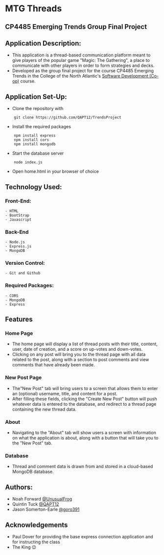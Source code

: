# MTG Threads
## CP4485 Emerging Trends Group Final Project

## Application Description:
  - This application is a thread-based communication platform meant to give players of the popular game "Magic: The Gathering", a place to communicate with other players in order to form strategies and decks.
  - Developed as the group final project for the course CP4485 Emerging Trends in the College of the North Atlantic's [Software Development (Co-op)](https://www.cna.nl.ca/program/software-development-co-op#) course.

## Application Set-Up:
- Clone the repository with 
```
    git clone https://github.com/QAPT12/TrendsProject
```
- Install the required packages
```
    npm install express
    npm install cors
    npm install mongodb
```
- Start the database server
```
    node index.js
```
- Open home.html in your browser of choice
  
## Technology Used:
  ### Front-End:
    - HTML
    - BootStrap
    - Javascript

  ### Back-End
    - Node.js
    - Express.js
    - MongoDB

  ### Version Control:
    - Git and Github

  ### Required Packages:
    - CORS
    - MongoDB
    - Express

## Features
### Home Page
- The home page will display a list of thread posts with their title, content, user, date of creation, and a score on up-votes and down-votes. 
- Clicking on any post will bring you to the thread page with all data related to the post, along with a section to post comments and view comments that have already been made.
### New Post Page
- The"New Post" tab will bring users to a screen that allows them to enter an (optional) username, title, and content for a post. 
- After filling these fields, clicking the "Create New Post" button will push whatever data is entered to the database, and redirect to a thread page containing the new thread data.
### About
- Navigating to the "About" tab will show users a screen with information on what the application is about, along with a button that will take you to the "New Post" tab.
### Database
- Thread and comment data is drawn from and stored in a cloud-based MongoDB database.
       
## Authors:
  - Noah Forward [@UnusualFrog](https://github.com/UnusualFrog)
  - Quintin Tuck [@QAPT12](https://github.com/QAPT12)
  - Jason Somerton-Earle [@goro391](https://github.com/goro391?tab=overview&from=2022-12-01&to=2022-12-31)


## Acknowledgements
 - Paul Dover for providing the base express connection application and for instructing the class
 - The King 😉
